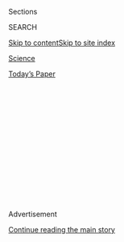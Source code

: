 <div id="app">

<div>

<div>

<div>

<div class="NYTAppHideMasthead css-1q2w90k e1suatyy0">

<div class="section css-ui9rw0 e1suatyy2">

<div class="css-eph4ug er09x8g0">

<div class="css-6n7j50">

</div>

<span class="css-1dv1kvn">Sections</span>

<div class="css-10488qs">

<span class="css-1dv1kvn">SEARCH</span>

</div>

[Skip to content](#site-content)[Skip to site
index](#site-index)

</div>

<div id="masthead-section-label" class="css-1wr3we4 eaxe0e00">

[Science](https://www.nytimes.com/section/science)

</div>

<div class="css-10698na e1huz5gh0">

</div>

</div>

<div id="masthead-bar-one" class="section hasLinks css-15hmgas e1csuq9d3">

<div class="css-uqyvli e1csuq9d0">

</div>

<div class="css-1uqjmks e1csuq9d1">

</div>

<div class="css-9e9ivx">

[](https://myaccount.nytimes.com/auth/login?response_type=cookie&client_id=vi)

</div>

<div class="css-1bvtpon e1csuq9d2">

[Today’s
Paper](https://www.nytimes.com/section/todayspaper)

</div>

</div>

</div>

</div>

<div data-aria-hidden="false">

<div id="site-content" data-role="main">

<div>

<div class="css-1aor85t" style="opacity:0.000000001;z-index:-1;visibility:hidden">

<div class="css-1hqnpie">

<div class="css-epjblv">

<span class="css-17xtcya">[Science](/section/science)</span><span class="css-x15j1o">|</span><span class="css-fwqvlz">Nature’s
Noisiest Liars Carry Secrets in Their
Calls</span>

</div>

<div class="css-k008qs">

<div class="css-1iwv8en">

<span class="css-18z7m18"></span>

<div>

</div>

</div>

<span class="css-1n6z4y">https://nyti.ms/2CTFgHv</span>

<div class="css-1705lsu">

<div class="css-4xjgmj">

<div class="css-4skfbu" data-role="toolbar" data-aria-label="Social Media Share buttons, Save button, and Comments Panel with current comment count" data-testid="share-tools">

  - 
  - 
  - 
  - 
    
    <div class="css-6n7j50">
    
    </div>

  - 
  - 

</div>

</div>

</div>

</div>

</div>

</div>

<div id="NYT_TOP_BANNER_REGION" class="css-13pd83m">

</div>

<div id="top-wrapper" class="css-1sy8kpn">

<div id="top-slug" class="css-l9onyx">

Advertisement

</div>

[Continue reading the main
story](#after-top)

<div class="ad top-wrapper" style="text-align:center;height:100%;display:block;min-height:250px">

<div id="top" class="place-ad" data-position="top" data-size-key="top">

</div>

</div>

<div id="after-top">

</div>

</div>

<div>

<div id="sponsor-wrapper" class="css-1hyfx7x">

<div id="sponsor-slug" class="css-19vbshk">

Supported by

</div>

[Continue reading the main
story](#after-sponsor)

<div id="sponsor" class="ad sponsor-wrapper" style="text-align:center;height:100%;display:block">

</div>

<div id="after-sponsor">

</div>

</div>

<div class="css-186x18t">

Trilobites

</div>

<div class="css-1vkm6nb ehdk2mb0">

# Nature’s Noisiest Liars Carry Secrets in Their Calls

</div>

Many mammals that have loud calls to deceive other animals seem to have
a particular learning style in common.

<div class="css-79elbk" data-testid="photoviewer-wrapper">

<div class="css-z3e15g" data-testid="photoviewer-wrapper-hidden">

</div>

<div class="css-1a48zt4 ehw59r15" data-testid="photoviewer-children">

![<span class="css-16f3y1r e13ogyst0" data-aria-hidden="true">A black
howler monkey in the jungle in Belize, howling like
crazy.</span><span class="css-cnj6d5 e1z0qqy90" itemprop="copyrightHolder"><span class="css-1ly73wi e1tej78p0">Credit...</span><span><span>Alamy</span></span></span>](https://static01.nyt.com/images/2020/08/04/science/19TB-VOCAL/19TB-VOCAL-articleLarge.jpg?quality=75&auto=webp&disable=upscale)

</div>

</div>

<div class="css-18e8msd">

<div class="css-vp77d3 epjyd6m0">

<div class="css-1baulvz">

By <span class="css-1baulvz last-byline" itemprop="name">Joshua
Sokol</span>

</div>

</div>

  - 
    
    <div class="css-ld3wwf e16638kd2">
    
    July 21,
    2020
    
    </div>

  - 
    
    <div class="css-4xjgmj">
    
    <div class="css-d8bdto" data-role="toolbar" data-aria-label="Social Media Share buttons, Save button, and Comments Panel with current comment count" data-testid="share-tools">
    
      - 
      - 
      - 
      - 
        
        <div class="css-6n7j50">
        
        </div>
    
      - 
      - 
    
    </div>
    
    </div>

</div>

</div>

<div class="section meteredContent css-1r7ky0e" name="articleBody" itemprop="articleBody">

<div class="css-1fanzo5 StoryBodyCompanionColumn">

<div class="css-53u6y8">

A beast calls in the distance. Hearing a low rumble, you might imagine
the source will be an unholy cross between a wild boar and a chain saw.
The message is unmistakable: I’m here, I’m huge and you can either come
mate with me or stay out of my way.

Surprise\! It’s just a cuddly little koala.

</div>

</div>

<div class="css-1u3pw94">

</div>

<div class="css-1fanzo5 StoryBodyCompanionColumn">

<div class="css-53u6y8">

Like online dating, the soundscape of the animal world is rife with
exaggerations about size, which animals use to scare off rivals and
attract mates. Gazelles, [howler
monkeys,](https://www.nytimes.com/2015/10/23/science/howler-monkey-species-deep-voice-testicle-size.html)
bats and [many more
creatures](https://www.nature.com/articles/ncomms12739) have evolved to
create calls with deep sonic frequencies that sound as if they come from
a much larger animal.

Now scientists have proposed this same underlying pressure to exaggerate
size might be linked to an even deeper mystery. It could have spurred
mammals toward developing the ability to make a wider array of possible
calls, to mimic sounds after hearing them and maybe even speech, what
scientists call vocal learning.

</div>

</div>

<div class="css-1fanzo5 StoryBodyCompanionColumn">

<div class="css-53u6y8">

“We are offering one possible way for vocal learning to have evolved,”
says Maxime Garcia, a biologist at the University of Zurich in
Switzerland who suggested the relationship with his colleague, Andrea
Ravignani, [in the journal Biology
Letters](https://royalsocietypublishing.org/doi/full/10.1098/rsbl.2020.0081?af=R)
this month*.*

Their idea builds off previous studies on vocal learning in humans.
Beyond just opera singers,
[beatboxers](https://www.nytimes.com/2018/11/07/science/beatboxing-mri-scanner.html)
and Michael Winslow from the “Police Academy” movies, we all have some
level of control over the frequencies of our voices.

“I can tell you to lower your pitch or try to sound big, and you can
*soound like thissss*,” said Katarzyna Pisanski at the University of
Lyon in France, affecting a deep voice.

But this power to voluntarily deceive seems to make us unique among our
closest relatives. Even captive apes seem to have only very limited
control over their voices. “You can’t tell another primate to do this,”
she says.

Traditionally, scientists have reasoned that the vocal control of Homo
sapiens was a rung on the ladder of our evolution of speech. But in
2016, biologist David Reby and others, including Dr. Pisanski, argued
that, instead, humans became acoustic “cheaters” because of evolutionary
pressures to sound bigger and more masculine.

</div>

</div>

<div class="css-1fanzo5 StoryBodyCompanionColumn">

<div class="css-53u6y8">

Now Dr. Garcia and Dr. Ravignani have applied the same idea to the
animal world.

Among many species that cheat by willfully modulating their voices,
previous experiments show a correlation: Many can also imitate sounds.
Elephants, for example, can make sounds through their mouths or their
long, stretchy trunks.

“Going through one way or the other, the characteristics will change
drastically, and change the impression of body size,” Dr. Garcia says.
“And it happens they are vocal learners, too.”

</div>

</div>

<div class="css-cfo9c3">

</div>

<div class="css-1fanzo5 StoryBodyCompanionColumn">

<div class="css-53u6y8">

One of the best examples may be Hoover, a harbor seal who spent much of
his life heckling visitors at the New England Aquarium in a thick,
impossibly human Maine accent. Hoover died in 1985. But scientists
confirmed [last
year](https://www.sciencedirect.com/science/article/pii/S0960982219306852)
that seals — even much less talented ones — really could learn to change
the same sonic frequencies that also hint at their size.

At least 164 non-primate mammal species are either confirmed vocal
learners or related to one and can produce frequencies far from what you
might expect based on their body size, Dr. Garcia and Dr. Ravignani
found. Now they hope to see if screening for animals that exaggerate
size in their calls might be a good way to pick which animals to test
next for vocal learning abilities.

The idea of a deeper connection will be hard to prove or disprove, says
Dr. Pisanski, who didn’t participate in the current study.

“The biggest impact this article will have is by looking at the role of
vocal control outside of primates, and comparing a large number of
mammals,” she said. “This is something we really need to do.”

</div>

</div>

<div>

</div>

</div>

<div>

</div>

<div>

</div>

<div>

</div>

<div>

<div id="bottom-wrapper" class="css-1ede5it">

<div id="bottom-slug" class="css-l9onyx">

Advertisement

</div>

[Continue reading the main
story](#after-bottom)

<div id="bottom" class="ad bottom-wrapper" style="text-align:center;height:100%;display:block;min-height:90px">

</div>

<div id="after-bottom">

</div>

</div>

</div>

</div>

</div>

## Site Index

<div>

</div>

## Site Information Navigation

  - [© <span>2020</span> <span>The New York Times
    Company</span>](https://help.nytimes.com/hc/en-us/articles/115014792127-Copyright-notice)

<!-- end list -->

  - [NYTCo](https://www.nytco.com/)
  - [Contact
    Us](https://help.nytimes.com/hc/en-us/articles/115015385887-Contact-Us)
  - [Work with us](https://www.nytco.com/careers/)
  - [Advertise](https://nytmediakit.com/)
  - [T Brand Studio](http://www.tbrandstudio.com/)
  - [Your Ad
    Choices](https://www.nytimes.com/privacy/cookie-policy#how-do-i-manage-trackers)
  - [Privacy](https://www.nytimes.com/privacy)
  - [Terms of
    Service](https://help.nytimes.com/hc/en-us/articles/115014893428-Terms-of-service)
  - [Terms of
    Sale](https://help.nytimes.com/hc/en-us/articles/115014893968-Terms-of-sale)
  - [Site
    Map](https://spiderbites.nytimes.com)
  - [Help](https://help.nytimes.com/hc/en-us)
  - [Subscriptions](https://www.nytimes.com/subscription?campaignId=37WXW)

</div>

</div>

</div>

</div>
